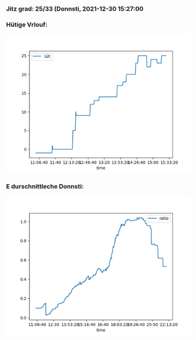 ### Jitz grad: 25/33 (Donnsti, 2021-12-30 15:27:00

### Hütige Vrlouf:
![Graph](Today.png)

### E durschnittleche Donnsti:
![Graph](Donnsti.png)
